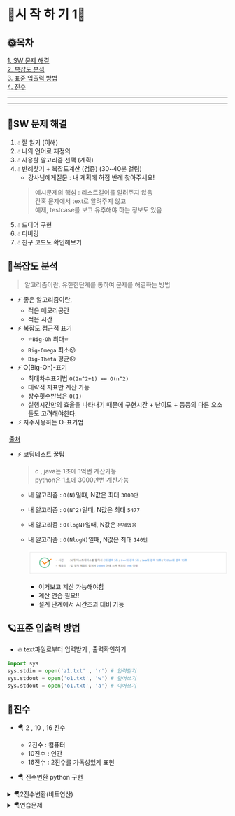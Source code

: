 # 🌌시 작 하 기 1🌌
## 🌞목차

[1. SW 문제 해결](#sw-문제-해결)  
[2. 복잡도 분석 ](#복잡도-분석)  
[3. 표준 입출력 방법](#표준-입출력-방법)  
[4. 진수](#진수)  

---
---


## 🌠SW 문제 해결
1. 💧 잘 읽기 (이해)
2. 💧 나의 언어로 재정의
3. 💧 사용할 알고리즘 선택 (계획)
4. 💧 반례찾기 + 복잡도계산 (검증) (30~40분 걸림)
   + 강사님에게질문 : 내 계획에 허점 반례 찾아주세요! 
   >예시문제의 핵심 : 리스트길이를 알려주지 않음  
    간혹 문제에서 text로 알려주지 않고  
    예제, testcase를 보고 유추해야 하는 정보도 있음   
5. 💧 드디어 구현
6. 💧 디버깅
7. 💧 친구 코드도 확인해보기

## 🌟복잡도 분석
> 알고리즘이란, 유한한단계를 통하여 문제를 해결하는 방법
+ ⚡ 좋은 알고리즘이란,
  + 적은 메모리공간
  + 적은 시간
+ ⚡ 복잡도 점근적 표기
  + ⭐`Big-Oh` 최대⭐
  + `Big-Omega` 최소😕
  + `Big-Theta` 평균😕
+ ⚡ O(Big-Oh)-표기
  + 최대차수표기법 `O(2n^2+1) == O(n^2)`
  + 대략적 지표만 계산 가능
  + 상수횟수반복은 `O(1)`
  + 실행시간만의 효율을 나타내기 때문에 구현시간 + 난이도 + 등등의 다른 요소들도 고려해야한다.
+ ⚡ 자주사용하는 O-표기법
<img src="https://velog.velcdn.com/images/bfdsh/post/b454f31b-36a6-4cb9-9989-8e4741592b14/image.png" alt="">
<a href="https://velog.io/@bfdsh/%EC%95%8C%EA%B3%A0%EB%A6%AC%EC%A6%98-%EB%B3%B5%EC%9E%A1%EB%8F%84">출처</a>

+ ⚡ 코딩테스트 꿀팁

  > c , java는 1초에 1억번 계산가능  
  > python은 1초에 3000만번 계산가능
  + 내 알고리즘 : `O(N)`일떄, N값은 최대 `3000만`
  + 내 알고리즘 : `O(N^2)`일때, N값은 최대 `5477`
  + 내 알고리즘 : `O(logN)`일때, N값은 `문제없음`
  + 내 알고리즘 : `O(NlogN)`일때, N값은 최대 `140만`

    ![alt text](image.png)
    + 이거보고 계산 가능해야함
    + 계산 연습 필요!!
    + 설계 단계에서 시간초과 대비 가능

## 🪐표준 입출력 방법
+ 🔥 text파일로부터 입력받기 , 출력확인하기
```py
import sys
sys.stdin = open('z1.txt' , 'r') # 입력받기
sys.stdout = open('o1.txt', 'w') # 덮어쓰기
sys.stdout = open('o1.txt', 'a') # 이어쓰기
```
## 🚀진수
+ 🪂 2 , 10 , 16 진수
  + 2진수 : 컴퓨터
  + 10진수 : 인간
  + 16진수 : 2진수를 가독성있게 표현

+ 🪂 진수변환 python 구현

<details><summary>🪂2진수변환(비트연산)</summary>

```py
def dec_to_bin(dec):
    bin =""
    for i in range(7,-1,-1):
        if dec & (1<<i): # 결과값은 0 혹은 1 , 10 , 100 , 10000 등등 가능
            bin += "1"
        else:
            bin += "0"
    print(bin)

dec_to_bin(149)
```
</details>

<details><summary>🪂연습문제</summary>

```py
for tc in range(1,11):
    li=[]
    arr=list(input())
    n = len(arr)
    for i in range(n//7):
        # arr[7*i:7*(i+1)]
        h=0
        temp_result =0 
        for j in range(6,-1,-1):
            temp_result += (2**h)*int(arr[7*i:7*(i+1)][j])
            h+=1
        li.append(temp_result)
    print(*li)
```
</details>